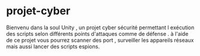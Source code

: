 # projet-cyber
Bienvenu dans la soul Unity , un projet cyber sécurité permettant l exécution des scripts   selon différents points d'attaques comme de défense . à l'aide de ce projet vous pourrez  scanner des port , surveiller les appareils réseaux mais aussi lancer des scripts espions.
